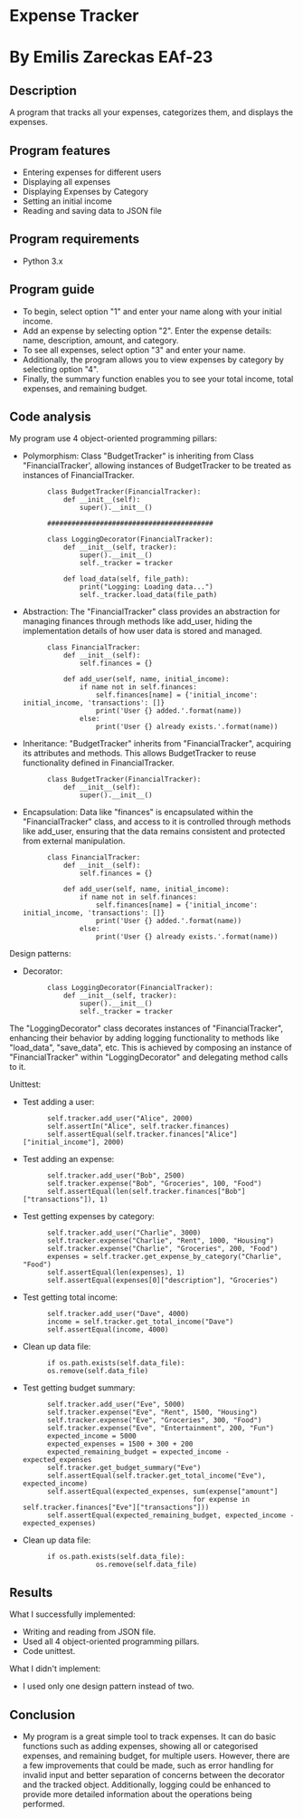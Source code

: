 # Expense Tracker
# By Emilis Zareckas EAf-23
## Description
A program that tracks all your expenses, categorizes them, and displays the expenses.

## Program features
- Entering expenses for different users
- Displaying all expenses 
- Displaying Expenses by Category
- Setting an initial income
- Reading and saving data to JSON file

## Program requirements
- Python 3.x

## Program guide
- To begin, select option "1" and enter your name along with your initial income.
- Add an expense by selecting option "2". Enter the expense details: name, description, amount, and category.
- To see all expenses, select option "3" and enter your name.
- Additionally, the program allows you to view expenses by category by selecting option "4".
- Finally, the summary function enables you to see your total income, total expenses, and remaining budget.

## Code analysis
My program use 4 object-oriented programming pillars:
- Polymorphism: Class "BudgetTracker" is inheriting from Class "FinancialTracker', allowing instances of BudgetTracker to be treated as instances of FinancialTracker.

            class BudgetTracker(FinancialTracker):
                def __init__(self):
                    super().__init__()

            #########################################

            class LoggingDecorator(FinancialTracker):
                def __init__(self, tracker):
                    super().__init__()
                    self._tracker = tracker

                def load_data(self, file_path):
                    print("Logging: Loading data...")
                    self._tracker.load_data(file_path)

- Abstraction: The "FinancialTracker" class provides an abstraction for managing finances through methods like add_user, hiding the implementation details of how user data is stored and managed.

            class FinancialTracker:
                def __init__(self):
                    self.finances = {}

                def add_user(self, name, initial_income):
                    if name not in self.finances:
                        self.finances[name] = {'initial_income': initial_income, 'transactions': []}
                        print('User {} added.'.format(name))
                    else:
                        print('User {} already exists.'.format(name))
- Inheritance: "BudgetTracker" inherits from "FinancialTracker", acquiring its attributes and methods. This allows BudgetTracker to reuse functionality defined in FinancialTracker.

            class BudgetTracker(FinancialTracker):
                def __init__(self):
                    super().__init__()
- Encapsulation: Data like "finances" is encapsulated within the "FinancialTracker" class, and access to it is controlled through methods like add_user, ensuring that the data remains consistent and protected from external manipulation.

            class FinancialTracker:
                def __init__(self):
                    self.finances = {}

                def add_user(self, name, initial_income):
                    if name not in self.finances:
                        self.finances[name] = {'initial_income': initial_income, 'transactions': []}
                        print('User {} added.'.format(name))
                    else:
                        print('User {} already exists.'.format(name))

Design patterns:
- Decorator:

            class LoggingDecorator(FinancialTracker):
                def __init__(self, tracker):
                    super().__init__()
                    self._tracker = tracker
The "LoggingDecorator" class decorates instances of "FinancialTracker", enhancing their behavior by adding logging functionality to methods like "load_data", "save_data", etc. This is achieved by composing an instance of "FinancialTracker" within "LoggingDecorator" and delegating method calls to it.

Unittest:
- Test adding a user:

            self.tracker.add_user("Alice", 2000)
            self.assertIn("Alice", self.tracker.finances)
            self.assertEqual(self.tracker.finances["Alice"]["initial_income"], 2000)

- Test adding an expense:

            self.tracker.add_user("Bob", 2500)
            self.tracker.expense("Bob", "Groceries", 100, "Food")
            self.assertEqual(len(self.tracker.finances["Bob"]["transactions"]), 1)

- Test getting expenses by category:

            self.tracker.add_user("Charlie", 3000)
            self.tracker.expense("Charlie", "Rent", 1000, "Housing")
            self.tracker.expense("Charlie", "Groceries", 200, "Food")
            expenses = self.tracker.get_expense_by_category("Charlie", "Food")
            self.assertEqual(len(expenses), 1)
            self.assertEqual(expenses[0]["description"], "Groceries")

- Test getting total income:

            self.tracker.add_user("Dave", 4000)
            income = self.tracker.get_total_income("Dave")
            self.assertEqual(income, 4000)

- Clean up data file:

            if os.path.exists(self.data_file):
            os.remove(self.data_file)

- Test getting budget summary:

            self.tracker.add_user("Eve", 5000)
            self.tracker.expense("Eve", "Rent", 1500, "Housing")
            self.tracker.expense("Eve", "Groceries", 300, "Food")
            self.tracker.expense("Eve", "Entertainment", 200, "Fun")
            expected_income = 5000
            expected_expenses = 1500 + 300 + 200
            expected_remaining_budget = expected_income - expected_expenses
            self.tracker.get_budget_summary("Eve")
            self.assertEqual(self.tracker.get_total_income("Eve"), expected_income)
            self.assertEqual(expected_expenses, sum(expense["amount"]
                                                for expense in self.tracker.finances["Eve"]["transactions"]))
            self.assertEqual(expected_remaining_budget, expected_income - expected_expenses)

- Clean up data file:

            if os.path.exists(self.data_file):
                        os.remove(self.data_file)

## Results
What I successfully implemented:
- Writing and reading from JSON file.
- Used all 4 object-oriented programming pillars.
- Code unittest.

What I didn't implement:
- I used only one design pattern instead of two.

## Conclusion
- My program is a great simple tool to track expenses. It can do basic functions such as adding expenses, showing all or categorised expenses, and remaining budget, for multiple users. However, there are a few improvements that could be made, such as error handling for invalid input and better separation of concerns between the decorator and the tracked object. Additionally, logging could be enhanced to provide more detailed information about the operations being performed.
